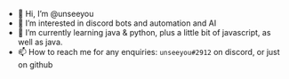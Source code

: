 - 👋 Hi, I’m @unseeyou
- 👀 I’m interested in discord bots and automation and AI
- 🌱 I’m currently learning java & python, plus a little bit of javascript, as well as java.
- 📫 How to reach me for any enquiries: `unseeyou#2912` on discord, or just on github

